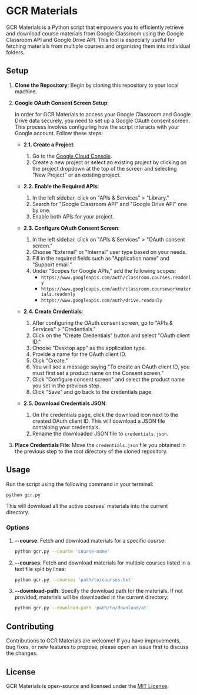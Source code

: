 # GCR Materials

GCR Materials is a Python script that empowers you to efficiently retrieve and download course materials from Google Classroom using the Google Classroom API and Google Drive API. This tool is especially useful for fetching materials from multiple courses and organizing them into individual folders.

## Setup

1. **Clone the Repository**: Begin by cloning this repository to your local machine.

2. **Google OAuth Consent Screen Setup**:

   In order for GCR Materials to access your Google Classroom and Google Drive data securely, you need to set up a Google OAuth consent screen. This process involves configuring how the script interacts with your Google account. Follow these steps:

   - **2.1. Create a Project**:

     1. Go to the [Google Cloud Console](https://console.cloud.google.com/).
     2. Create a new project or select an existing project by clicking on the project dropdown at the top of the screen and selecting "New Project" or an existing project.

   - **2.2. Enable the Required APIs**:

     1. In the left sidebar, click on "APIs & Services" > "Library."
     2. Search for "Google Classroom API" and "Google Drive API" one by one.
     3. Enable both APIs for your project.

   - **2.3. Configure OAuth Consent Screen**:

     1. In the left sidebar, click on "APIs & Services" > "OAuth consent screen."
     2. Choose "External" or "Internal" user type based on your needs.
     3. Fill in the required fields such as "Application name" and "Support email."
     4. Under "Scopes for Google APIs," add the following scopes:
        - `https://www.googleapis.com/auth/classroom.courses.readonly`
        - `https://www.googleapis.com/auth/classroom.courseworkmaterials.readonly`
        - `https://www.googleapis.com/auth/drive.readonly`

   - **2.4. Create Credentials**:

     1. After configuring the OAuth consent screen, go to "APIs & Services" > "Credentials."
     2. Click on the "Create Credentials" button and select "OAuth client ID."
     3. Choose "Desktop app" as the application type.
     4. Provide a name for the OAuth client ID.
     5. Click "Create."
     6. You will see a message saying "To create an OAuth client ID, you must first set a product name on the Consent screen."
     7. Click "Configure consent screen" and select the product name you set in the previous step.
     8. Click "Save" and go back to the credentials page.

   - **2.5. Download Credentials JSON**:
     1. On the credentials page, click the download icon next to the created OAuth client ID. This will download a JSON file containing your credentials.
     2. Rename the downloaded JSON file to `credentials.json`.

3. **Place Credentials File**: Move the `credentials.json` file you obtained in the previous step to the root directory of the cloned repository.

## Usage

Run the script using the following command in your terminal:

```bash
python gcr.py
```

This will download all the active courses' materials into the current directory.

### Options

1. **--course**:
   Fetch and download materials for a specific course:

   ```bash
   python gcr.py --course 'course-name'
   ```

2. **--courses**:
   Fetch and download materials for multiple courses listed in a text file split by lines:

   ```bash
   python gcr.py --courses 'path/to/courses.txt'
   ```

3. **--download-path**:
   Specify the download path for the materials. If not provided, materials will be downloaded in the current directory:
   ```bash
   python gcr.py --download-path 'path/to/download/at'
   ```

## Contributing

Contributions to GCR Materials are welcome! If you have improvements, bug fixes, or new features to propose, please open an issue first to discuss the changes.

## License

GCR Materials is open-source and licensed under the [MIT License](https://choosealicense.com/licenses/mit/).
